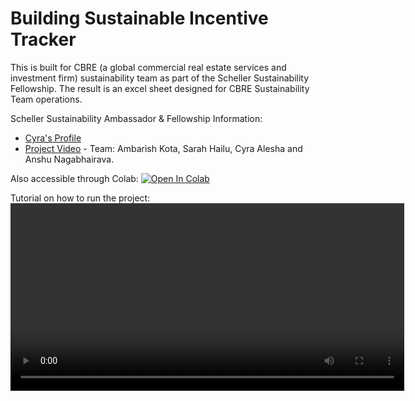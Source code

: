 # Building Sustainable Incentive Tracker
This is built for CBRE (a global commercial real estate services and investment firm) sustainability team as part of the Scheller Sustainability Fellowship. The result is an excel sheet designed for CBRE Sustainability Team operations.

Scheller Sustainability Ambassador & Fellowship Information:
- [Cyra's Profile](https://www.scheller.gatech.edu/centers-and-initiatives/ray-c-anderson-center-for-sustainable-business/education/fellows-ambassadors/2024-2025/index.html?_gl=1*1gjdtvi*_up*MQ..*_ga*MTQ0MzY3MzM5OC4xNzU5MjcyOTMx*_ga_8XJDVR2ZKP*czE3NTkyNzI5MzEkbzEkZzAkdDE3NTkyNzI5MzEkajYwJGwwJGgzNTYzMzUyNTQ) 
- [Project Video](https://www.youtube.com/watch?v=-42fCJLoCD0) - Team: Ambarish Kota, Sarah Hailu, Cyra Alesha and Anshu Nagabhairava.


Also accessible through Colab: [![Open In Colab](https://colab.research.google.com/assets/colab-badge.svg)](https://colab.research.google.com/drive/1g_4MuDjIybTSwJQQ9i3OKaQsaHGnyRRr?usp=sharing)


Tutorial on how to run the project:
<video width="630" height="300" src="https://github.com/user-attachments/assets/627613d0-3748-41b2-be1a-e83a87dd3d2a"></video>








